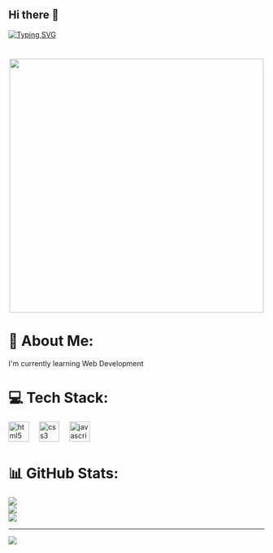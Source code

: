 ## Hi there 👋
[![Typing SVG](https://readme-typing-svg.demolab.com/?lines=I'm+Dimas+Alexander+SA;Glad+to+meet+you+😁)](https://git.io/typing-svg) 

<h1 align="center">
  <img src="https://user-images.githubusercontent.com/74038190/219923823-bf1ce878-c6b8-4faa-be07-93e6b1006521.gif" width="500">
<br/>
</h1>

# 💫 About Me:
I'm currently learning Web Development


# 💻 Tech Stack:
<div align="left">
  <img src="https://cdn.jsdelivr.net/gh/devicons/devicon/icons/html5/html5-original.svg" height="40" alt="html5 logo"  />
  <img width="12" />
  <img src="https://cdn.jsdelivr.net/gh/devicons/devicon/icons/css3/css3-original.svg" height="40" alt="css3 logo"  />
  <img width="12" />
  <img src="https://cdn.jsdelivr.net/gh/devicons/devicon/icons/javascript/javascript-original.svg" height="40" alt="javascript logo"  />
</div>

###
# 📊 GitHub Stats:
![](https://github-readme-stats.vercel.app/api?username=DimasAlexanderSA&theme=dark&hide_border=false&include_all_commits=true&count_private=true)<br/>
![](https://github-readme-streak-stats.herokuapp.com/?user=DimasAlexanderSA&theme=dark&hide_border=false)<br/>
![](https://github-readme-stats.vercel.app/api/top-langs/?username=DimasAlexanderSA&theme=dark&hide_border=false&include_all_commits=true&count_private=true&layout=compact)

---
[![](https://visitcount.itsvg.in/api?id=DimasAlexanderSA&icon=0&color=0)](https://visitcount.itsvg.in)

<!-- Proudly created with GPRM ( https://gprm.itsvg.in ) -->
